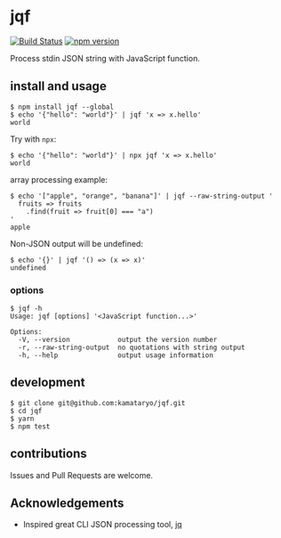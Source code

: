 # jqf

[![Build Status](https://travis-ci.org/kamataryo/jqf.svg?branch=master)](https://travis-ci.org/kamataryo/jqf)
[![npm version](https://badge.fury.io/js/jqf.svg)](https://badge.fury.io/js/jqf)

Process stdin JSON string with JavaScript function.

## install and usage

```shell
$ npm install jqf --global
$ echo '{"hello": "world"}' | jqf 'x => x.hello'
world
```

Try with `npx`:

```shell
$ echo '{"hello": "world"}' | npx jqf 'x => x.hello'
world
```

array processing example:

```shell
$ echo '["apple", "orange", "banana"]' | jqf --raw-string-output '
  fruits => fruits
    .find(fruit => fruit[0] === "a")
'
apple
```

Non-JSON output will be undefined:

```shell
$ echo '{}' | jqf '() => (x => x)'
undefined
```

### options

```shell
$ jqf -h
Usage: jqf [options] '<JavaScript function...>'

Options:
  -V, --version            output the version number
  -r, --raw-string-output  no quotations with string output
  -h, --help               output usage information
```

## development

```shell
$ git clone git@github.com:kamataryo/jqf.git
$ cd jqf
$ yarn
$ npm test
```

## contributions

Issues and Pull Requests are welcome.

## Acknowledgements

- Inspired great CLI JSON processing tool, [jq](https://stedolan.github.io/jq/)
